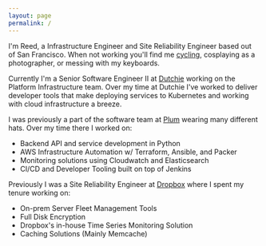 ```yaml
---
layout: page
permalink: /
---
```



I'm Reed, a Infrastructure Engineer and Site Reliability Engineer based out of San Francisco.
When not working you'll find me [cycling](https://www.strava.com/athletes/18431814),
cosplaying as a photographer, or messing with my keyboards.

Currently I'm a Senior Software Engineer II at <a class="dutchie" href="https://dutchie.com">Dutchie</a>
working on the Platform Infrastructure team. Over my time at Dutchie I've worked to deliver developer
tools that make deploying services to Kubernetes and working with cloud infrastructure a breeze.

I was previously a part of the software team at <a class="plum" href="https://plum.wine">Plum</a> wearing
many different hats. Over my time there I worked on:

* Backend API and service development in Python
* AWS Infrastructure Automation w/ Terraform, Ansible, and Packer
* Monitoring solutions using Cloudwatch and Elasticsearch
* CI/CD and Developer Tooling built on top of Jenkins


Previously I was a Site Reliability Engineer at <a class="dropbox" href="https://dropbox.com">Dropbox</a>
where I spent my tenure working on:

* On-prem Server Fleet Management Tools
* Full Disk Encryption
* Dropbox's in-house Time Series Monitoring Solution
* Caching Solutions (Mainly Memcache)
